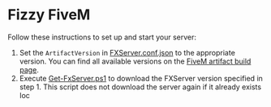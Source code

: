 # Fizzy FiveM

Follow these instructions to set up and start your server:

1. Set the `ArtifactVersion` in [FXServer.conf.json](FXServer.conf.json) to the appropriate version. You can find all available versions on the [FiveM artifact build page](https://runtime.fivem.net/artifacts/fivem/build_server_windows/master/).
2. Execute [Get-FxServer.ps1](Get-FxServer.ps1) to download the FXServer version specified in step 1. This script does not download the server again if it already exists loc